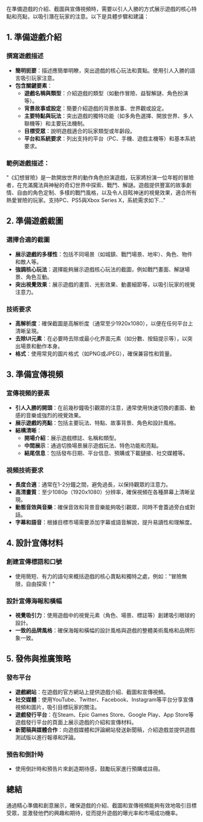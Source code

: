 在準備遊戲的介紹、截圖與宣傳視頻時，需要以引人入勝的方式展示遊戲的核心特點和亮點，以吸引潛在玩家的注意。以下是具體步驟和建議：

## **1. 準備遊戲介紹**

### **撰寫遊戲描述**
- **簡明扼要**：描述應簡單明瞭，突出遊戲的核心玩法和賣點。使用引人入勝的語言吸引玩家注意。
- **包含關鍵要素**：
  - **遊戲名稱與類型**：介紹遊戲的類型（如動作冒險、益智解謎、角色扮演等）。
  - **背景故事或設定**：簡要介紹遊戲的背景故事、世界觀或設定。
  - **主要特點與玩法**：突出遊戲的獨特功能（如多角色選擇、開放世界、多人聯機等）和主要玩法機制。
  - **目標受眾**：說明遊戲適合的玩家類型或年齡段。
  - **平台和系統要求**：列出支持的平台（PC、手機、遊戲主機等）和基本系統要求。

### **範例遊戲描述：**
"《幻想冒險》是一款開放世界的動作角色扮演遊戲，玩家將扮演一位年輕的冒險者，在充滿魔法與神秘的奇幻世界中探索、戰鬥、解謎。遊戲提供豐富的故事劇情、自由的角色定制、多樣的戰鬥風格，以及令人目眩神迷的視覺效果，適合所有熱愛冒險的玩家。支持PC、PS5與Xbox Series X，系統需求如下…"

## **2. 準備遊戲截圖**

### **選擇合適的截圖**
- **展示遊戲的多樣性**：包括不同場景（如城鎮、戰鬥場景、地牢）、角色、物件和敵人等。
- **強調核心玩法**：選擇能夠展示遊戲核心玩法的截圖，例如戰鬥畫面、解謎場景、角色互動。
- **突出視覺效果**：展示遊戲的畫質、光影效果、動畫細節等，以吸引玩家的視覺注意力。

### **技術要求**
- **高解析度**：確保截圖是高解析度（通常至少1920x1080），以便在任何平台上清晰呈現。
- **去除UI元素**：在必要時去除或最小化界面元素（如分數、按鈕提示等），以突出場景和動作本身。
- **格式**：使用常見的圖片格式（如PNG或JPEG），確保兼容性和質量。

## **3. 準備宣傳視頻**

### **宣傳視頻的要素**
- **引人入勝的開頭**：在前幾秒鐘吸引觀眾的注意，通常使用快速切換的畫面、動感的音樂或強烈的視覺效果。
- **展示遊戲的亮點**：包括主要玩法、特點、故事背景、角色和設計風格。
- **結構清晰**：
  - **開場介紹**：展示遊戲標誌、名稱和類型。
  - **中間展示**：通過切換場景展示遊戲玩法、特色功能和亮點。
  - **結尾信息**：包括發布日期、平台信息、預購或下載鏈接、社交媒體等。

### **視頻技術要求**
- **長度合適**：通常在1-2分鐘之間，避免過長，以保持觀眾的注意力。
- **高清畫質**：至少1080p（1920x1080）分辨率，確保視頻在各種屏幕上清晰呈現。
- **動態音效與音樂**：確保音效和背景音樂能夠吸引觀眾，同時不會蓋過旁白或對話。
- **字幕和語音**：根據目標市場需要添加字幕或語音解說，提升易讀性和理解度。

## **4. 設計宣傳材料**

### **創建宣傳標語和口號**
- 使用簡短、有力的語句來概括遊戲的核心賣點和獨特之處，例如："冒險無限，自由探索！"

### **設計宣傳海報和橫幅**
- **視覺吸引力**：使用遊戲中的視覺元素（角色、場景、標誌等）創建吸引眼球的設計。
- **一致的品牌風格**：確保海報和橫幅的設計風格與遊戲的整體美術風格和品牌形象一致。

## **5. 發佈與推廣策略**

### **發布平台**
- **遊戲網站**：在遊戲的官方網站上提供遊戲介紹、截圖和宣傳視頻。
- **社交媒體**：使用YouTube、Twitter、Facebook、Instagram等平台分享宣傳視頻和圖片，吸引目標玩家的關注。
- **遊戲發行平台**：在Steam、Epic Games Store、Google Play、App Store等遊戲發行平台的頁面上展示遊戲的介紹和宣傳材料。
- **新聞稿與媒體合作**：向遊戲媒體和評論網站發送新聞稿，介紹遊戲並提供遊戲測試版以進行報導和評論。

### **預告和倒計時**
- 使用倒計時和預告片來創造期待感，鼓勵玩家進行預購或註冊。

## **總結**

通過精心準備和創意展示，確保遊戲的介紹、截圖和宣傳視頻能夠有效地吸引目標受眾，並激發他們的興趣和期待，從而提升遊戲的曝光率和市場成功機率。
